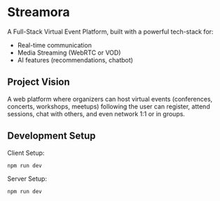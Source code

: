 # Streamora

A Full-Stack Virtual Event Platform, built with a powerful tech-stack for:

- Real-time communication
- Media Streaming (WebRTC or VOD)
- AI features (recommendations, chatbot)

## Project Vision

A web platform where organizers can host virtual events (conferences, concerts, workshops, meetups) following the user can register, attend sessions, chat with others, and even network 1:1 or in groups.

## Development Setup

Client Setup:

```
npm run dev
```

Server Setup:

```
npm run dev
```
